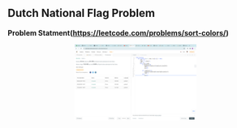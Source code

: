 ## Dutch National Flag Problem

**Problem Statment(https://leetcode.com/problems/sort-colors/)**


<p align="center"> 
    <img src="/submissionImages/Screen Shot 2024-03-22 at 4.24.59 PM.png" align="center" height="150"></img>
</p>
